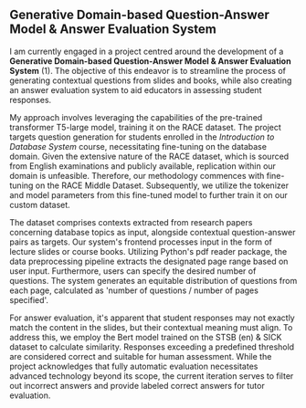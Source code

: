 ## Generative Domain-based Question-Answer Model & Answer Evaluation System

I am currently engaged in a project centred around the development of a **Generative Domain-based Question-Answer Model & Answer Evaluation System** (1). The objective of this endeavor is to streamline the process of generating contextual questions from slides and books, while also creating an answer evaluation system to aid educators in assessing student responses. 

My approach involves leveraging the capabilities of the pre-trained transformer T5-large model, training it on the RACE dataset. The project targets question generation for students enrolled in the *Introduction to Database System* course, necessitating fine-tuning on the database domain. Given the extensive nature of the RACE dataset, which is sourced from English examinations and publicly available, replication within our domain is unfeasible. Therefore, our methodology commences with fine-tuning on the RACE Middle Dataset. Subsequently, we utilize the tokenizer and model parameters from this fine-tuned model to further train it on our custom dataset.

The dataset comprises contexts extracted from research papers concerning database topics as input, alongside contextual question-answer pairs as targets. Our system's frontend processes input in the form of lecture slides or course books. Utilizing Python's pdf reader package, the data preprocessing pipeline extracts the designated page range based on user input. Furthermore, users can specify the desired number of questions. The system generates an equitable distribution of questions from each page, calculated as 'number of questions / number of pages specified'.

For answer evaluation, it's apparent that student responses may not exactly match the content in the slides, but their contextual meaning must align. To address this, we employ the Bert model trained on the STSB (en) & SICK dataset to calculate similarity. Responses exceeding a predefined threshold are considered correct and suitable for human assessment. While the project acknowledges that fully automatic evaluation necessitates advanced technology beyond its scope, the current iteration serves to filter out incorrect answers and provide labeled correct answers for tutor evaluation.
